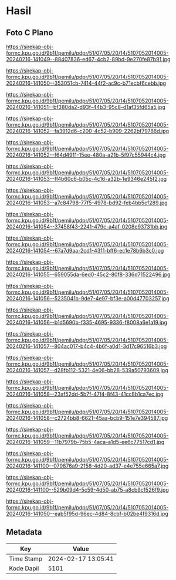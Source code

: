 # Hasil

## Foto C Plano

https://sirekap-obj-formc.kpu.go.id/9b1f/pemilu/pdpr/51/07/05/20/14/5107052014005-20240216-141049--88407836-ed67-4cb2-89bd-9e270fe87b91.jpg

https://sirekap-obj-formc.kpu.go.id/9b1f/pemilu/pdpr/51/07/05/20/14/5107052014005-20240216-141050--353051cb-7414-44f2-ac9c-b71ecbf6cebb.jpg

https://sirekap-obj-formc.kpu.go.id/9b1f/pemilu/pdpr/51/07/05/20/14/5107052014005-20240216-141051--bf380da2-d93f-44b3-95c8-d1af35fd65a5.jpg

https://sirekap-obj-formc.kpu.go.id/9b1f/pemilu/pdpr/51/07/05/20/14/5107052014005-20240216-141052--fa3912d6-c200-4c52-b909-2262bf79786d.jpg

https://sirekap-obj-formc.kpu.go.id/9b1f/pemilu/pdpr/51/07/05/20/14/5107052014005-20240216-141052--f64d4911-15ee-480a-a21b-5f97c55944c4.jpg

https://sirekap-obj-formc.kpu.go.id/9b1f/pemilu/pdpr/51/07/05/20/14/5107052014005-20240216-141053--ff4b60c6-b05c-4c16-a32b-1e9346e245f2.jpg

https://sirekap-obj-formc.kpu.go.id/9b1f/pemilu/pdpr/51/07/05/20/14/5107052014005-20240216-141053--a7c84798-77f5-4978-bd92-feb4bb5cf289.jpg

https://sirekap-obj-formc.kpu.go.id/9b1f/pemilu/pdpr/51/07/05/20/14/5107052014005-20240216-141054--37458f43-2241-479c-a4af-0208e93731bb.jpg

https://sirekap-obj-formc.kpu.go.id/9b1f/pemilu/pdpr/51/07/05/20/14/5107052014005-20240216-141054--67a7d9aa-2cd1-4311-bff6-ec1e78b6b3c0.jpg

https://sirekap-obj-formc.kpu.go.id/9b1f/pemilu/pdpr/51/07/05/20/14/5107052014005-20240216-141055--659055da-6ed0-45c2-80f8-336d71522496.jpg

https://sirekap-obj-formc.kpu.go.id/9b1f/pemilu/pdpr/51/07/05/20/14/5107052014005-20240216-141056--5235041b-9de7-4e97-bf3e-a00d47703257.jpg

https://sirekap-obj-formc.kpu.go.id/9b1f/pemilu/pdpr/51/07/05/20/14/5107052014005-20240216-141056--b1d5690b-f335-4695-9336-f8008a6e1a19.jpg

https://sirekap-obj-formc.kpu.go.id/9b1f/pemilu/pdpr/51/07/05/20/14/5107052014005-20240216-141057--804ac017-b4c4-4b6f-a0d1-3d17c96516b3.jpg

https://sirekap-obj-formc.kpu.go.id/9b1f/pemilu/pdpr/51/07/05/20/14/5107052014005-20240216-141057--d28fb112-5321-4e06-bb28-539a50793609.jpg

https://sirekap-obj-formc.kpu.go.id/9b1f/pemilu/pdpr/51/07/05/20/14/5107052014005-20240216-141058--23af52dd-5b7f-47f4-8f43-41cc8b1ca7ec.jpg

https://sirekap-obj-formc.kpu.go.id/9b1f/pemilu/pdpr/51/07/05/20/14/5107052014005-20240216-141058--c2724bb8-6621-45aa-bcb9-151e7e394587.jpg

https://sirekap-obj-formc.kpu.go.id/9b1f/pemilu/pdpr/51/07/05/20/14/5107052014005-20240216-141059--11b7979b-75b5-4aca-a1d5-ee6c77517cd1.jpg

https://sirekap-obj-formc.kpu.go.id/9b1f/pemilu/pdpr/51/07/05/20/14/5107052014005-20240216-141100--079876a9-2158-4d20-ad37-e4e755e665a7.jpg

https://sirekap-obj-formc.kpu.go.id/9b1f/pemilu/pdpr/51/07/05/20/14/5107052014005-20240216-141100--529b09d4-5c59-4d50-ab75-a8cb9c1526f9.jpg

https://sirekap-obj-formc.kpu.go.id/9b1f/pemilu/pdpr/51/07/05/20/14/5107052014005-20240216-141050--eab5f95d-96ec-4d84-8cbf-b02be4f9316d.jpg


## Metadata

| Key        | Value               |
| ---------- | ------------------- |
| Time Stamp | 2024-02-17 13:05:41 |
| Kode Dapil | 5101                |



